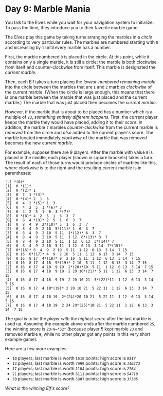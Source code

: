 # Day 9: Marble Mania

You talk to the Elves while you wait for your navigation system to initialize. To pass the time, they introduce you to their favorite marble game.

The Elves play this game by taking turns arranging the marbles in a *circle* according to very particular rules. The marbles are numbered starting with `0` and increasing by `1` until every marble has a number.

First, the marble numbered `0` is placed in the circle. At this point, while it contains only a single marble, it is still a circle: the marble is both clockwise from itself and counter-clockwise from itself. This marble is designated the *current marble*.

Then, each Elf takes a turn placing the *lowest-numbered remaining marble* into the circle between the marbles that are `1` and `2` marbles *clockwise* of the current marble. (When the circle is large enough, this means that there is one marble between the marble that was just placed and the current marble.) The marble that was just placed then becomes the *current marble*.

However, if the marble that is about to be placed has a number which is a multiple of `23`, *something entirely different happens*. First, the current player keeps the marble they would have placed, adding it to their *score*. In addition, the marble `7` marbles *counter-clockwise* from the current marble is *removed* from the circle and *also* added to the current player's score. The marble located immediately *clockwise* of the marble that was removed becomes the new *current marble*.

For example, suppose there are 9 players. After the marble with value `0` is placed in the middle, each player (shown in square brackets) takes a turn. The result of each of those turns would produce circles of marbles like this, where clockwise is to the right and the resulting current marble is in parentheses:

```
[-] *(0)*
[1]  0 *(1)*
[2]  0 *(2)* 1 
[3]  0  2  1 *(3)*
[4]  0 *(4)* 2  1  3 
[5]  0  4  2 *(5)* 1  3 
[6]  0  4  2  5  1 *(6)* 3 
[7]  0  4  2  5  1  6  3 *(7)*
[8]  0 *(8)* 4  2  5  1  6  3  7 
[9]  0  8  4 *(9)* 2  5  1  6  3  7 
[1]  0  8  4  9  2*(10)* 5  1  6  3  7 
[2]  0  8  4  9  2 10  5*(11)* 1  6  3  7 
[3]  0  8  4  9  2 10  5 11  1*(12)* 6  3  7 
[4]  0  8  4  9  2 10  5 11  1 12  6*(13)* 3  7 
[5]  0  8  4  9  2 10  5 11  1 12  6 13  3*(14)* 7 
[6]  0  8  4  9  2 10  5 11  1 12  6 13  3 14  7*(15)*
[7]  0*(16)* 8  4  9  2 10  5 11  1 12  6 13  3 14  7 15 
[8]  0 16  8*(17)* 4  9  2 10  5 11  1 12  6 13  3 14  7 15 
[9]  0 16  8 17  4*(18)* 9  2 10  5 11  1 12  6 13  3 14  7 15 
[1]  0 16  8 17  4 18  9*(19)* 2 10  5 11  1 12  6 13  3 14  7 15 
[2]  0 16  8 17  4 18  9 19  2*(20)*10  5 11  1 12  6 13  3 14  7 15 
[3]  0 16  8 17  4 18  9 19  2 20 10*(21)* 5 11  1 12  6 13  3 14  7 15 
[4]  0 16  8 17  4 18  9 19  2 20 10 21  5*(22)*11  1 12  6 13  3 14  7 15 
[5]  0 16  8 17  4 18*(19)* 2 20 10 21  5 22 11  1 12  6 13  3 14  7 15 
[6]  0 16  8 17  4 18 19  2*(24)*20 10 21  5 22 11  1 12  6 13  3 14  7 15 
[7]  0 16  8 17  4 18 19  2 24 20*(25)*10 21  5 22 11  1 12  6 13  3 14  7 15

```

The goal is to be the *player with the highest score* after the last marble is used up. Assuming the example above ends after the marble numbered `25`, the winning score is `23+9=*32*` (because player 5 kept marble `23` and removed marble `9`, while no other player got any points in this very short example game).

Here are a few more examples:

* `10` players; last marble is worth `1618` points: high score is *`8317`*
* `13` players; last marble is worth `7999` points: high score is *`146373`*
* `17` players; last marble is worth `1104` points: high score is *`2764`*
* `21` players; last marble is worth `6111` points: high score is *`54718`*
* `30` players; last marble is worth `5807` points: high score is *`37305`*

*What is the winning Elf's score?*
